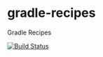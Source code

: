 # gradle-recipes
Gradle Recipes

[![Build Status](https://travis-ci.org/davezen1/gradle-recipes.svg?branch=master)](https://travis-ci.org/davezen1/gradle-recipes)
